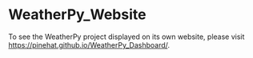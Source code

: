 # WeatherPy_Website
To see the WeatherPy project displayed on its own website, please visit https://pinehat.github.io/WeatherPy_Dashboard/.
